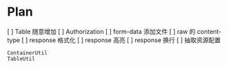 # Plan

[ ] Table 随意增加
[ ] Authorization
[ ] form-data 添加文件
[ ] raw 的 content-type
[ ] response 格式化
[ ] response 高亮
[ ] response 换行
[ ] 抽取资源配置

```
ContainerUtil
TableUtil
```